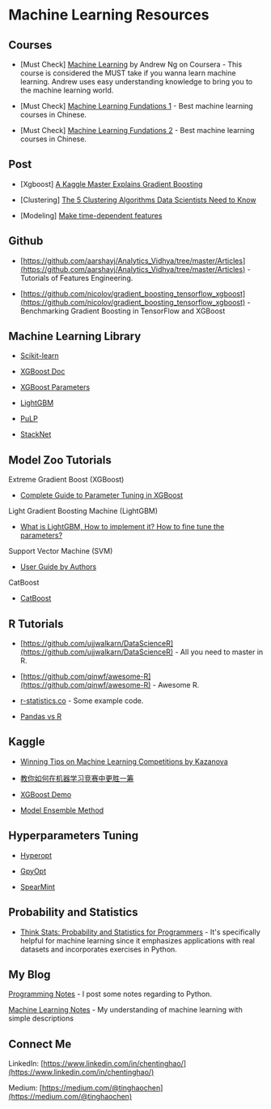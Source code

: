 # Machine Learning Resources

## Courses

- [Must Check] [Machine Learning](https://www.coursera.org/learn/machine-learning) by Andrew Ng on Coursera - This course is considered the MUST take if you wanna learn machine learning. Andrew uses easy understanding knowledge to bring you to the machine learning world.

- [Must Check] [Machine Learning Fundations 1](https://www.coursera.org/learn/ntumlone-mathematicalfoundations/home/welcome) - Best machine learning courses in Chinese.

- [Must Check] [Machine Learning Fundations 2](https://www.youtube.com/playlist?list=PLXVfgk9fNX2IQOYPmqjqWsNUFl2kpk1U2) - Best machine learning courses in Chinese.

## Post

- [Xgboost] [A Kaggle Master Explains Gradient Boosting](http://blog.kaggle.com/2017/01/23/a-kaggle-master-explains-gradient-boosting/)

- [Clustering] [The 5 Clustering Algorithms Data Scientists Need to Know](https://towardsdatascience.com/the-5-clustering-algorithms-data-scientists-need-to-know-a36d136ef68)

- [Modeling] [Make time-dependent features](https://ianlondon.github.io/blog/encoding-cyclical-features-24hour-time/)


## Github

- [https://github.com/aarshayj/Analytics_Vidhya/tree/master/Articles](https://github.com/aarshayj/Analytics_Vidhya/tree/master/Articles) - Tutorials of Features Engineering.

- [https://github.com/nicolov/gradient_boosting_tensorflow_xgboost](https://github.com/nicolov/gradient_boosting_tensorflow_xgboost) - Benchmarking Gradient Boosting in TensorFlow and XGBoost





## Machine Learning Library

- [Scikit-learn](http://scikit-learn.org/stable/index.html)

- [XGBoost Doc](https://xgboost.readthedocs.io/en/latest/python/python_api.html)

- [XGBoost Parameters](https://github.com/dmlc/xgboost/blob/master/doc/parameter.md)

- [LightGBM](http://lightgbm.readthedocs.io/en/latest/Python-API.html)

- [PuLP](https://github.com/coin-or/pulp)

- [StackNet](https://github.com/kaz-Anova/StackNet)


## Model Zoo Tutorials

Extreme Gradient Boost (XGBoost)

- [Complete Guide to Parameter Tuning in XGBoost](https://www.analyticsvidhya.com/blog/2016/03/complete-guide-parameter-tuning-xgboost-with-codes-python/)

Light Gradient Boosting Machine (LightGBM)

- [What is LightGBM, How to implement it? How to fine tune the parameters?](https://medium.com/@pushkarmandot/https-medium-com-pushkarmandot-what-is-lightgbm-how-to-implement-it-how-to-fine-tune-the-parameters-60347819b7fc)

Support Vector Machine (SVM)

- [User Guide by Authors](https://www.csie.ntu.edu.tw/~cjlin/papers/guide/guide.pdf)

CatBoost

- [CatBoost](https://github.com/catboost/catboost)




## R Tutorials

- [https://github.com/ujjwalkarn/DataScienceR](https://github.com/ujjwalkarn/DataScienceR) - All you need to master in R.

- [https://github.com/qinwf/awesome-R](https://github.com/qinwf/awesome-R) - Awesome R.

- [r-statistics.co](http://r-statistics.co/) - Some example code.

- [Pandas vs R](http://datascience-enthusiast.com/R/pandas_datatable.html)




## Kaggle

- [Winning Tips on Machine Learning Competitions by Kazanova](http://blog.hackerearth.com/winning-tips-machine-learning-competitions-kazanova-current-kaggle-3?spm=5176.100239.blogcont73757.26.GHAv73)

- [教你如何在机器学习竞赛中更胜一筹](http://www.deeplearn.me/960.html)

- [XGBoost Demo](https://github.com/dmlc/xgboost/tree/master/demo)

- [Model Ensemble Method](https://github.com/kaz-Anova/ensemble_amazon)


## Hyperparameters Tuning

- [Hyperopt](https://github.com/hyperopt/hyperopt)

- [GpyOpt](https://github.com/SheffieldML/GPyOpt)

- [SpearMint](https://github.com/JasperSnoek/spearmint)



## Probability and Statistics

- [Think Stats: Probability and Statistics for Programmers](http://greenteapress.com/wp/think-stats-2e/) -  It's specifically helpful for machine learning since it emphasizes applications with real datasets and incorporates exercises in Python.






## My Blog

[Programming Notes](https://medium.com/tinghaochen) - I post some notes regarding to Python.

[Machine Learning Notes](https://medium.com/machine-learning-algorithms) - My understanding of machine learning with simple descriptions





## Connect Me 

LinkedIn: [https://www.linkedin.com/in/chentinghao/](https://www.linkedin.com/in/chentinghao/)

Medium: [https://medium.com/@tinghaochen](https://medium.com/@tinghaochen)


